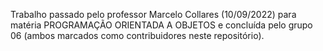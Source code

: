 Trabalho passado pelo professor Marcelo Collares (10/09/2022) para matéria PROGRAMAÇÃO ORIENTADA A OBJETOS e concluída pelo grupo 06 (ambos marcados como contribuidores neste repositório).
